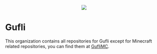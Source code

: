 <p align="center">
  <img src="https://github.com/GufliOfficial/branding/raw/main/logos/gulfi-logo-icon-128x128.png">
</p>

# Gufli

This organization contains all repositories for Gufli except for Minecraft related repositories, you can find them at [GufliMC](https://github.com/GufliMC).

